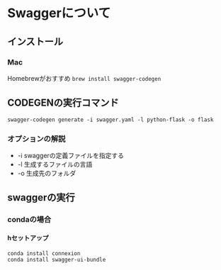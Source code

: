 # Swaggerについて
## インストール
### Mac
Homebrewがおすすめ
`brew install swagger-codegen`
## CODEGENの実行コマンド
`swagger-codegen generate -i swagger.yaml -l python-flask -o flask`
### オプションの解説
- -i swaggerの定義ファイルを指定する
- -l 生成するファイルの言語
- -o 生成先のフォルダ
## swaggerの実行
### condaの場合
#### hセットアップ
```shell
conda install connexion
conda install swagger-ui-bundle
```
